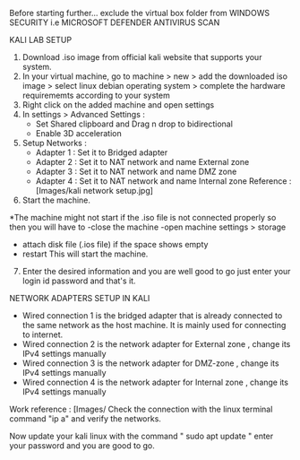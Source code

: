 Before starting further... exclude the virtual box folder from WINDOWS SECURITY i.e MICROSOFT DEFENDER ANTIVIRUS SCAN 

KALI LAB SETUP
1. Download .iso image from official kali website that supports your system.
2. In your virtual machine, go to machine > new > add the downloaded iso image > select linux debian operating system > complete the hardware requirememts according to your system
3. Right click on the added machine and open settings
4. In settings > Advanced Settings :
   - Set Shared clipboard and Drag n drop to bidirectional
   - Enable 3D acceleration
5. Setup Networks :
   - Adapter 1 : Set it to Bridged adapter
   - Adapter 2 : Set it to NAT network and name External zone
   - Adapter 3 : Set it to NAT network and name DMZ zone
   - Adapter 4 : Set it to NAT network and name Internal zone
     Reference : [Images/kali network setup.jpg]
6. Start the machine.

*The machine might not start if the .iso file is not connected properly so then you will have to
  -close the machine
  -open machine settings > storage 
  - attach disk file (.ios file) if the space shows empty
  - restart
This will start the machine.

7. Enter the desired information and you are well good to go just enter your login id password and that's it.

NETWORK ADAPTERS SETUP IN KALI 
- Wired connection 1 is the bridged adapter that is already connected to the same network as the host machine. It is mainly used for connecting to internet.
- Wired connection 2 is the network adapter for External zone , change its IPv4 settings manually
- Wired connection 3 is the network adapter for DMZ-zone , change its IPv4 settings manually
- Wired connection 4 is the network adapter for Internal zone , change its IPv4 settings manually

Work reference :  [Images/
Check the connection with the linux terminal command "ip a" and verify the networks.

Now update your kali linux with the command " sudo apt update " enter your password and you are good to go.

